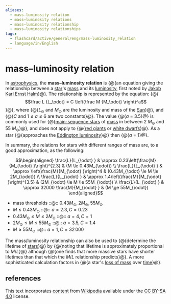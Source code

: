 ```yaml
---
aliases:
  - mass–luminosity relation
  - mass–luminosity relations
  - mass–luminosity relationship
  - mass–luminosity relationships
tags:
  - flashcard/active/general/eng/mass-luminosity_relation
  - language/in/English
---
```


# mass–luminosity relation

In [astrophysics](astrophysics.md), the __mass–luminosity relation__ is {@{an equation giving the relationship between a [star](star.md)'s [mass](mass.md) and its [luminosity](luminosity.md), first noted by [Jakob Karl Ernst Halm](Jakob%20Karl%20Ernst%20Halm.md)}@}. The relationship is represented by the equation: {@{$$\frac L {L_\odot} = C \left(\frac M {M_\odot} \right)^a$$}@}, where {@{_L_<sub>⊙</sub> and _M_<sub>⊙</sub> are the luminosity and mass of the [Sun](Sun.md)}@}, and {@{$C$ and $1 \le a \le 6$ are two constants}@}. The value {@{_a_ = 3.5}@} is commonly used for {@{[main-sequence stars](main%20sequence.md) of [mass](stellar%20mass.md) in between 2 _M_<sub>⊙</sub> and 55 _M_<sub>⊙</sub>}@}, and does not apply to {@{[red giants](red%20giant.md) or [white dwarfs](white%20dwarf.md)}@}. As a star {@{approaches the [Eddington luminosity](Eddington%20luminosity.md)}@} then {@{_a_ = 1}@}. <!--SR:!2025-09-16,273,281!2027-10-07,871,330!2025-10-25,359,341!2025-08-16,301,330!2028-08-18,1154,350!2026-09-18,538,310!2025-09-14,323,341!2027-04-17,760,330!2025-07-04,249,321-->

In summary, the relations for stars with different ranges of mass are, to a good approximation, as the following:

$$\begin{aligned}
\frac{L}{L_{\odot} } & \approx 0.23\left(\frac{M}{M_{\odot} }\right)^{2.3}   & (M \le 0.43M_{\odot}) \\
\frac{L}{L_{\odot} } & \approx \left(\frac{M}{M_{\odot} }\right)^4 &     (0.43M_{\odot} \le M \le 2M_{\odot}) \\
\frac{L}{L_{\odot} } & \approx 1.4\left(\frac{M}{M_{\odot} }\right)^{3.5}   & (2M_{\odot} \le M \le 55M_{\odot}) \\
\frac{L}{L_{\odot} } & \approx 32000 \frac{M}{M_{\odot} } & (M \ge 55M_{\odot})
\end{aligned}$$

- mass thresholds ::@:: $0.43M_\odot, 2M_\odot, 55M_\odot$ <!--SR:!2028-07-01,1096,341!2025-10-25,359,341-->
- $M \le 0.43M_{\odot}$ ::@:: $a = 2.3, C = 0.23$ <!--SR:!2027-08-26,794,290!2025-12-16,333,290-->
- $0.43M_{\odot} \le M \le 2M_{\odot}$ ::@:: $a = 4, C = 1$ <!--SR:!2025-12-01,331,290!2026-10-12,547,301-->
- $2M_{\odot} \le M \le 55M_{\odot}$ ::@:: $a = 3.5, C = 1.4$ <!--SR:!2026-07-29,457,261!2025-08-11,230,250-->
- $M \ge 55M_{\odot}$ ::@:: $a = 1, C = 32\,000$ <!--SR:!2025-10-04,282,281!2027-01-29,637,310-->

The mass/luminosity relationship can also be used to {@{determine the lifetime of [stars](star.md)}@} by {@{noting that lifetime is approximately proportional to _M_/_L_}@} although {@{one finds that more massive stars have shorter lifetimes than that which the _M_/_L_ relationship predicts}@}. A more sophisticated calculation factors in {@{a star's [loss of mass](stellar%20mass%20loss.md) over [time](time.md)}@}. <!--SR:!2026-09-25,601,330!2025-09-26,332,341!2026-11-29,651,330!2025-07-16,274,330-->

## references

This text incorporates [content](https://en.wikipedia.org/wiki/mass–luminosity_relation) from [Wikipedia](Wikipedia.md) available under the [CC BY-SA 4.0](https://creativecommons.org/licenses/by-sa/4.0/) license.
